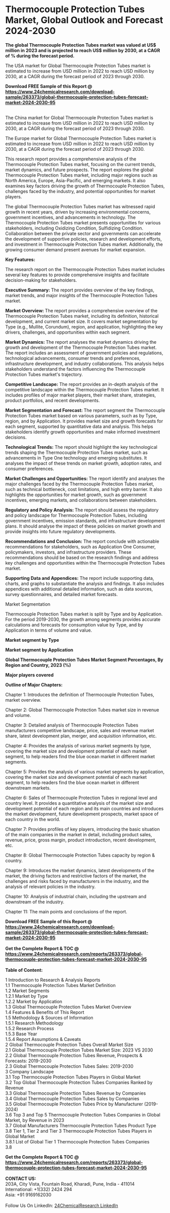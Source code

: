 <h1>Thermocouple Protection Tubes Market, Global Outlook and Forecast 2024-2030</h1><p><strong>The global Thermocouple Protection Tubes market was valued at US$ million in 2023 and is projected to reach US$ million by 2030, at a CAGR of % during the forecast period.</strong></p><p>
</p><p>The USA market for Global Thermocouple Protection Tubes market is estimated to increase from USD million in 2022 to reach USD million by 2030, at a CAGR during the forecast period of 2023 through 2030.</p><div><b>Download FREE Sample of this Report @ 
            <a href="https://www.24chemicalresearch.com/download-sample/263373/global-thermocouple-protection-tubes-forecast-market-2024-2030-95">
            https://www.24chemicalresearch.com/download-sample/263373/global-thermocouple-protection-tubes-forecast-market-2024-2030-95</a></b></div><br><p>
</p><p>The China market for Global Thermocouple Protection Tubes market is estimated to increase from USD million in 2022 to reach USD million by 2030, at a CAGR during the forecast period of 2023 through 2030.</p><p>
</p><p>The Europe market for Global Thermocouple Protection Tubes market is estimated to increase from USD million in 2022 to reach USD million by 2030, at a CAGR during the forecast period of 2023 through 2030.</p><p>
</p><p>This research report provides a comprehensive analysis of the Thermocouple Protection Tubes market, focusing on the current trends, market dynamics, and future prospects. The report explores the global Thermocouple Protection Tubes market, including major regions such as North America, Europe, Asia-Pacific, and emerging markets. It also examines key factors driving the growth of Thermocouple Protection Tubes, challenges faced by the industry, and potential opportunities for market players.</p><p>
The global Thermocouple Protection Tubes market has witnessed rapid growth in recent years, driven by increasing environmental concerns, government incentives, and advancements in technology. The Thermocouple Protection Tubes market presents opportunities for various stakeholders, including Oxidizing Condition, Sulfidizing Condition. Collaboration between the private sector and governments can accelerate the development of supportive policies, research and development efforts, and investment in Thermocouple Protection Tubes market. Additionally, the growing consumer demand present avenues for market expansion.</p><p>
<strong>Key Features:</strong></p><p>
The research report on the Thermocouple Protection Tubes market includes several key features to provide comprehensive insights and facilitate decision-making for stakeholders.</p><p>
<strong>Executive Summary: </strong>The report provides overview of the key findings, market trends, and major insights of the Thermocouple Protection Tubes market.</p><p>
<strong>Market Overview: </strong>The report provides a comprehensive overview of the Thermocouple Protection Tubes market, including its definition, historical development, and current market size. It covers market segmentation by Type (e.g., Mullite, Corundum), region, and application, highlighting the key drivers, challenges, and opportunities within each segment.</p><p>
<strong>Market Dynamics: </strong>The report analyses the market dynamics driving the growth and development of the Thermocouple Protection Tubes market. The report includes an assessment of government policies and regulations, technological advancements, consumer trends and preferences, infrastructure development, and industry collaborations. This analysis helps stakeholders understand the factors influencing the Thermocouple Protection Tubes market's trajectory.</p><p>
<strong>Competitive Landscape:</strong> The report provides an in-depth analysis of the competitive landscape within the Thermocouple Protection Tubes market. It includes profiles of major market players, their market share, strategies, product portfolios, and recent developments.</p><p>
<strong>Market Segmentation and Forecast: </strong>The report segment the Thermocouple Protection Tubes market based on various parameters, such as by Type, region, and by Application. It provides market size and growth forecasts for each segment, supported by quantitative data and analysis. This helps stakeholders identify growth opportunities and make informed investment decisions.</p><p>
<strong>Technological Trends:</strong> The report should highlight the key technological trends shaping the Thermocouple Protection Tubes market, such as advancements in Type One technology and emerging substitutes. It analyses the impact of these trends on market growth, adoption rates, and consumer preferences.</p><p>
<strong>Market Challenges and Opportunities: </strong>The report identify and analyses the major challenges faced by the Thermocouple Protection Tubes market, such as technical bottleneck, cost limitations, and high entry barrier. It also highlights the opportunities for market growth, such as government incentives, emerging markets, and collaborations between stakeholders.</p><p>
<strong>Regulatory and Policy Analysis: </strong>The report should assess the regulatory and policy landscape for Thermocouple Protection Tubes, including government incentives, emission standards, and infrastructure development plans. It should analyse the impact of these policies on market growth and provide insights into future regulatory developments.</p><p>
<strong>Recommendations and Conclusion:</strong> The report conclude with actionable recommendations for stakeholders, such as Application One Consumer, policymakers, investors, and infrastructure providers. These recommendations should be based on the research findings and address key challenges and opportunities within the Thermocouple Protection Tubes market.</p><p>
<strong>Supporting Data and Appendices:</strong> The report include supporting data, charts, and graphs to substantiate the analysis and findings. It also includes appendices with additional detailed information, such as data sources, survey questionnaires, and detailed market forecasts.</p><p>
Market Segmentation</p><p>
Thermocouple Protection Tubes market is split by Type and by Application. For the period 2019-2030, the growth among segments provides accurate calculations and forecasts for consumption value by Type, and by Application in terms of volume and value.</p><p>
<strong>Market segment by Type</strong></p><p>
</p><p>
</p><p><strong>Market segment by Application</strong></p><p>
</p><p>
</p><p><strong>Global Thermocouple Protection Tubes Market Segment Percentages, By Region and Country, 2023 (%)</strong></p><p>
</p><p>
</p><p></p><p>
</p><p><strong>Major players covered</strong></p><p>
</p><p>
</p><p><strong>Outline of Major Chapters:</strong></p><p>
Chapter 1: Introduces the definition of Thermocouple Protection Tubes, market overview.</p><p>
Chapter 2: Global Thermocouple Protection Tubes market size in revenue and volume.</p><p>
Chapter 3: Detailed analysis of Thermocouple Protection Tubes manufacturers competitive landscape, price, sales and revenue market share, latest development plan, merger, and acquisition information, etc.</p><p>
Chapter 4: Provides the analysis of various market segments by type, covering the market size and development potential of each market segment, to help readers find the blue ocean market in different market segments.</p><p>
Chapter 5: Provides the analysis of various market segments by application, covering the market size and development potential of each market segment, to help readers find the blue ocean market in different downstream markets.</p><p>
Chapter 6: Sales of Thermocouple Protection Tubes in regional level and country level. It provides a quantitative analysis of the market size and development potential of each region and its main countries and introduces the market development, future development prospects, market space of each country in the world.</p><p>
Chapter 7: Provides profiles of key players, introducing the basic situation of the main companies in the market in detail, including product sales, revenue, price, gross margin, product introduction, recent development, etc.</p><p>
Chapter 8: Global Thermocouple Protection Tubes capacity by region &amp; country.</p><p>
Chapter 9: Introduces the market dynamics, latest developments of the market, the driving factors and restrictive factors of the market, the challenges and risks faced by manufacturers in the industry, and the analysis of relevant policies in the industry.</p><p>
Chapter 10: Analysis of industrial chain, including the upstream and downstream of the industry.</p><p>
Chapter 11: The main points and conclusions of the report.</p><div><b>Download FREE Sample of this Report @ 
            <a href="https://www.24chemicalresearch.com/download-sample/263373/global-thermocouple-protection-tubes-forecast-market-2024-2030-95">
            https://www.24chemicalresearch.com/download-sample/263373/global-thermocouple-protection-tubes-forecast-market-2024-2030-95</a></b></div><br><div><b>Get the Complete Report & TOC @ 
            <a href="https://www.24chemicalresearch.com/reports/263373/global-thermocouple-protection-tubes-forecast-market-2024-2030-95">
            https://www.24chemicalresearch.com/reports/263373/global-thermocouple-protection-tubes-forecast-market-2024-2030-95</a></b></div><br>
            <b>Table of Content:</b><p>1 Introduction to Research & Analysis Reports<br />
    1.1 Thermocouple Protection Tubes Market Definition<br />
    1.2 Market Segments<br />
        1.2.1 Market by Type<br />
        1.2.2 Market by Application<br />
    1.3 Global Thermocouple Protection Tubes Market Overview<br />
    1.4 Features & Benefits of This Report<br />
    1.5 Methodology & Sources of Information<br />
        1.5.1 Research Methodology<br />
        1.5.2 Research Process<br />
        1.5.3 Base Year<br />
        1.5.4 Report Assumptions & Caveats<br />
2 Global Thermocouple Protection Tubes Overall Market Size<br />
    2.1 Global Thermocouple Protection Tubes Market Size: 2023 VS 2030<br />
    2.2 Global Thermocouple Protection Tubes Revenue, Prospects & Forecasts: 2019-2030<br />
    2.3 Global Thermocouple Protection Tubes Sales: 2019-2030<br />
3 Company Landscape<br />
    3.1 Top Thermocouple Protection Tubes Players in Global Market<br />
    3.2 Top Global Thermocouple Protection Tubes Companies Ranked by Revenue<br />
    3.3 Global Thermocouple Protection Tubes Revenue by Companies<br />
    3.4 Global Thermocouple Protection Tubes Sales by Companies<br />
    3.5 Global Thermocouple Protection Tubes Price by Manufacturer (2019-2024)<br />
    3.6 Top 3 and Top 5 Thermocouple Protection Tubes Companies in Global Market, by Revenue in 2023<br />
    3.7 Global Manufacturers Thermocouple Protection Tubes Product Type<br />
    3.8 Tier 1, Tier 2 and Tier 3 Thermocouple Protection Tubes Players in Global Market<br />
        3.8.1 List of Global Tier 1 Thermocouple Protection Tubes Companies<br />
        3.8</p><div><b>Get the Complete Report & TOC @ 
            <a href="https://www.24chemicalresearch.com/reports/263373/global-thermocouple-protection-tubes-forecast-market-2024-2030-95">
            https://www.24chemicalresearch.com/reports/263373/global-thermocouple-protection-tubes-forecast-market-2024-2030-95</a></b></div><br><b>CONTACT US:</b><br>
            203A, City Vista, Fountain Road, Kharadi, Pune, India - 411014<br>
            International: +1(332) 2424 294<br>
            Asia: +91 9169162030 <br><br>
            Follow Us On LinkedIn: <a href="https://www.linkedin.com/company/24chemicalresearch/">24ChemicalResearch LinkedIn</a>